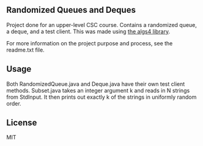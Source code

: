 ## Randomized Queues and Deques

Project done for an upper-level CSC course. Contains a randomized queue, a deque, and a test client. This was made using [the algs4 library](http://algs4.cs.princeton.edu/code/).

For more information on the project purpose and process, see the readme.txt file.

## Usage
Both RandomizedQueue.java and Deque.java have their own test client methods. Subset.java takes an integer argument k and reads in N strings from StdInput. It then prints out exactly k of the strings in uniformly random order.

## License
MIT